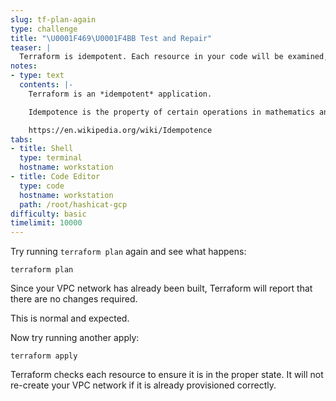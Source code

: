 ```yaml
---
slug: tf-plan-again
type: challenge
title: "\U0001F469‍\U0001F4BB Test and Repair"
teaser: |
  Terraform is idempotent. Each resource in your code will be examined, and if it already exists Terraform will leave it alone.
notes:
- type: text
  contents: |-
    Terraform is an *idempotent* application.

    Idempotence is the property of certain operations in mathematics and computer science whereby they can be applied multiple times without changing the result beyond the initial application.

    https://en.wikipedia.org/wiki/Idempotence
tabs:
- title: Shell
  type: terminal
  hostname: workstation
- title: Code Editor
  type: code
  hostname: workstation
  path: /root/hashicat-gcp
difficulty: basic
timelimit: 10000
---
```

Try running `terraform plan` again and see what happens:

```
terraform plan
```

Since your VPC network has already been built, Terraform will report that there are no changes required.

This is normal and expected.

Now try running another apply:

```
terraform apply
```

Terraform checks each resource to ensure it is in the proper state. It will not re-create your VPC network if it is already provisioned correctly.